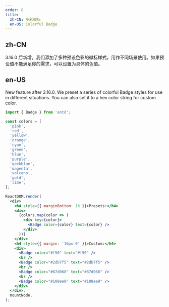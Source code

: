 ```yaml
---
order: 8
title:
  zh-CN: 多彩徽标
  en-US: Colorful Badge
---
```


## zh-CN

3.16.0 后新增。我们添加了多种预设色彩的徽标样式，用作不同场景使用。如果预设值不能满足你的需求，可以设置为具体的色值。

## en-US

New feature after 3.16.0. We preset a series of colorful Badge styles for use in different situations. You can also set it to a hex color string for custom color.

```jsx
import { Badge } from 'antd';

const colors = [
  'pink',
  'red',
  'yellow',
  'orange',
  'cyan',
  'green',
  'blue',
  'purple',
  'geekblue',
  'magenta',
  'volcano',
  'gold',
  'lime',
];

ReactDOM.render(
  <div>
    <h4 style={{ marginBottom: 16 }}>Presets:</h4>
    <div>
      {colors.map(color => (
        <div key={color}>
          <Badge color={color} text={color} />
        </div>
      ))}
    </div>
    <h4 style={{ margin: '16px 0' }}>Custom:</h4>
    <div>
      <Badge color="#f50" text="#f50" />
      <br />
      <Badge color="#2db7f5" text="#2db7f5" />
      <br />
      <Badge color="#87d068" text="#87d068" />
      <br />
      <Badge color="#108ee9" text="#108ee9" />
    </div>
  </div>,
  mountNode,
);
```
 